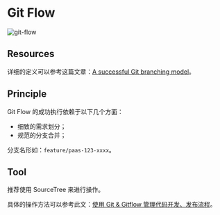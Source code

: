 # Git Flow


![git-flow](https://s2.laisky.com/uploads/images/151216-flow.jpg)


## Resources

详细的定义可以参考这篇文章：[A successful Git branching model](http://nvie.com/posts/a-successful-git-branching-model/)。


## Principle

Git Flow 的成功执行依赖于以下几个方面：

* 细致的需求划分；
* 规范的分支合并；

分支名形如：`feature/paas-123-xxxx`。


## Tool

推荐使用 SourceTree 来进行操作。

具体的操作方法可以参考此文：[使用 Git & Gitflow 管理代码开发、发布流程](https://blog.laisky.com/p/gitflow/)。


